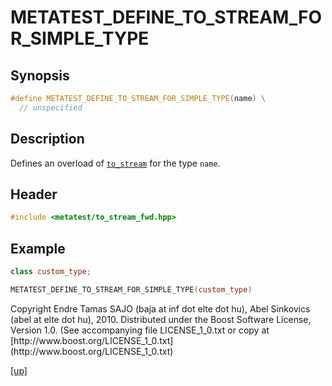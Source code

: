 # METATEST_DEFINE_TO_STREAM_FOR_SIMPLE_TYPE

## Synopsis

```cpp
#define METATEST_DEFINE_TO_STREAM_FOR_SIMPLE_TYPE(name) \
  // unspecified
```

## Description

Defines an overload of [`to_stream`](to_stream.html) for the type `name`.

## Header

```cpp
#include <metatest/to_stream_fwd.hpp>
```

## Example

```cpp
class custom_type;

METATEST_DEFINE_TO_STREAM_FOR_SIMPLE_TYPE(custom_type)
```

<p class="copyright">
Copyright Endre Tamas SAJO (baja at inf dot elte dot hu),
Abel Sinkovics (abel at elte dot hu), 2010.
Distributed under the Boost Software License, Version 1.0.
(See accompanying file LICENSE_1_0.txt or copy at
[http://www.boost.org/LICENSE_1_0.txt](http://www.boost.org/LICENSE_1_0.txt)
</p>

[[up]](index.html)




